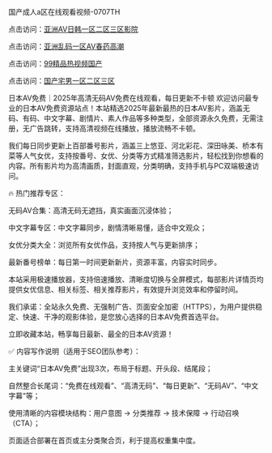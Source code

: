 国产成人a区在线观看视频-0707TH

点击访问：<a href="https://gda-c7m.pages.dev/">亚洲AV日韩一区二区三区影院</a>

点击访问：<a href="https://fdhf-454.pages.dev/">亚洲乱码一区AV春药高潮</a>

点击访问：<a href="https://fdhf-454.pages.dev/">99精品热视频国产</a>

点击访问：<a href="https://bered.pages.dev/">国产宅男一区二区三区</a>



日本AV免费｜2025年高清无码AV免费在线观看，每日更新不卡顿
欢迎访问最专业的日本AV免费资源站点！本站精选2025年最新最热的日本AV影片，涵盖无码、有码、中文字幕、剧情片、素人作品等多种类型，全部资源永久免费，无需注册，无广告跳转，支持高清视频在线播放，播放流畅不卡顿。

我们每日同步更新上百部番号影片，涵盖三上悠亚、河北彩花、深田咏美、桥本有菜等人气女优，支持按番号、女优、分类等方式精准筛选影片，轻松找到你想看的内容。所有影片均为高清画质，封面直观，分类明确，支持手机与PC双端极速访问。

🔥 热门推荐专区：

无码AV合集：高清无码无遮挡，真实画面沉浸体验；

中文字幕专区：中文字幕同步，剧情清晰易懂，适合中文观众；

女优分类大全：浏览所有女优作品，支持按人气与更新排序；

最新番号榜单：每日第一时间更新新片，资源丰富，内容实时同步。

本站采用极速播放器，支持倍速播放、清晰度切换与全屏模式，每部影片详情页均提供女优信息、相关标签、相关推荐影片，有效提升浏览效率和停留时间。

我们承诺：全站永久免费、无强制广告、页面安全加密（HTTPS），为用户提供稳定、快速、干净的观影体验，是您放心选择的日本AV免费首选平台。

立即收藏本站，畅享每日最新、最全的日本AV资源！

✅ 内容写作说明（适用于SEO团队参考）：

主关键词“日本AV免费”出现3次，布局于标题、开头段、结尾段；

自然整合长尾词：“免费在线观看”、“高清无码”、“每日更新”、“无码AV”、“中文字幕”等；

使用清晰的内容模块结构：用户意图 → 分类推荐 → 技术保障 → 行动召唤（CTA）；

页面适合部署在首页或主分类聚合页，利于提高权重集中度。







<span style="display:none;">[Canonical link]( https://github.com/bj616496/4616 ）</span>
